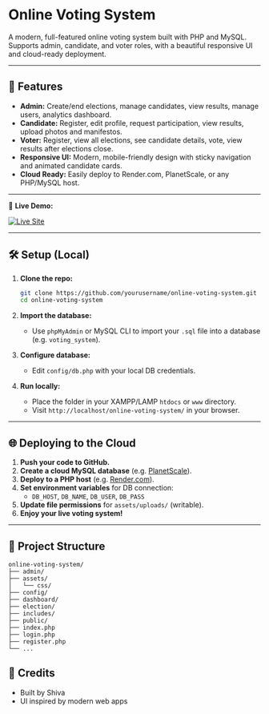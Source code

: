 # Online Voting System

A modern, full-featured online voting system built with PHP and MySQL.
Supports admin, candidate, and voter roles, with a beautiful responsive UI and cloud-ready deployment.

---

## 🚀 Features

- **Admin:** Create/end elections, manage candidates, view results, manage users, analytics dashboard.
- **Candidate:** Register, edit profile, request participation, view results, upload photos and manifestos.
- **Voter:** Register, view all elections, see candidate details, vote, view results after elections close.
- **Responsive UI:** Modern, mobile-friendly design with sticky navigation and animated candidate cards.
- **Cloud Ready:** Easily deploy to Render.com, PlanetScale, or any PHP/MySQL host.

---

🚀 **Live Demo:**

[![Live Site](https://img.shields.io/badge/View-Live-green?style=for-the-badge)](https://www.onlinevoting.infinityfreeapp.com)

---

## 🛠️ Setup (Local)

1. **Clone the repo:**
   ```sh
   git clone https://github.com/yourusername/online-voting-system.git
   cd online-voting-system
   ```

2. **Import the database:**
   - Use `phpMyAdmin` or MySQL CLI to import your `.sql` file into a database (e.g. `voting_system`).

3. **Configure database:**
   - Edit `config/db.php` with your local DB credentials.

4. **Run locally:**
   - Place the folder in your XAMPP/LAMP `htdocs` or `www` directory.
   - Visit `http://localhost/online-voting-system/` in your browser.

---

## 🌐 Deploying to the Cloud

1. **Push your code to GitHub.**
2. **Create a cloud MySQL database** (e.g. [PlanetScale](https://planetscale.com/)).
3. **Deploy to a PHP host** (e.g. [Render.com](https://render.com/docs/deploy-php)).
4. **Set environment variables** for DB connection:
   - `DB_HOST`, `DB_NAME`, `DB_USER`, `DB_PASS`
5. **Update file permissions** for `assets/uploads/` (writable).
6. **Enjoy your live voting system!**

---

## 📁 Project Structure

```
online-voting-system/
├── admin/
├── assets/
│   └── css/
├── config/
├── dashboard/
├── election/
├── includes/
├── public/
├── index.php
├── login.php
├── register.php
└── ...
```


## 🙏 Credits

- Built by Shiva
- UI inspired by modern web apps 

